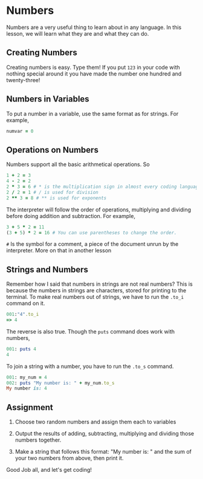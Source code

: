 # Numbers
Numbers are a very useful thing to learn about in any language. In this lesson, we will learn what they are and what they can do.

## Creating Numbers
Creating numbers is easy. Type them! If you put `123` in your code with nothing special around it you have made the number one hundred and twenty-three!

## Numbers in Variables
To put a number in a variable, use the same format as for strings. For example, 

```ruby
numvar = 0
```

## Operations on Numbers
Numbers support all the basic arithmetical operations. So

```ruby
1 + 2 = 3
4 - 2 = 2
2 * 3 = 6 # * is the multiplication sign in almost every coding language
2 / 2 = 1 # / is used for division
2 ** 3 = 8 # ** is used for exponents
```

The interpreter will follow the order of operations, multiplying and dividing before doing addition and subtraction. For example,

```ruby
3 + 5 * 2 = 11
(3 + 5) * 2 = 16 # You can use parentheses to change the order.
```

`#` Is the symbol for a comment, a piece of the document unrun by the interpreter. More on that in another lesson

## Strings and Numbers

Remember how I said that numbers in strings are not real numbers? This is because the numbers in strings are characters, stored for printing to the terminal. To make real numbers out of strings, we have to run the `.to_i` command on it.

```ruby
001:"4".to_i
=> 4
```

The reverse is also true. Though the `puts` command does work with numbers,

```ruby
001: puts 4
4
```

To join a string with a number, you have to run the `.to_s` command.

```ruby
001: my_num = 4
002: puts "My number is: " + my_num.to_s
My number is: 4
```

## Assignment

1. Choose two random numbers  and assign them   each to variables

2. Output the results of adding, subtracting, multiplying and dividing those numbers together.

3. Make a string that follows this format: "My number is: " and the sum of your two numbers from above, then print it.

Good Job all, and let's get coding!